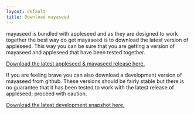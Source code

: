 ```yaml
---
layout: default
title: Download mayaseed
---
```


mayaseed is bundled with appleseed and as they are designed to work together the best way do get mayaseed is to download the latest version of appleseed. This way you can be sure that you are getting a version of mayaseed and appleseed that have been tested together. 

[Download the latest appleseed & mayaseed release here.](http://appleseedhq.net/downloads)

If you are feeling brave you can also download a development version of mayaseed from github. These versions should be fairly stable but there is no guarantee that it has been tested to work with the latest release of appleseed; proceed with caution. 

[Download the latest development snapshot here.](https://github.com/jonathantopf/mayaseed/archive/master.zip)